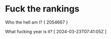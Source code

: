 # Fuck the rankings

Who the hell am I?
{ 2054667 }

What fucking year is it?
[ 2024-03-23T07:41:05Z ]
